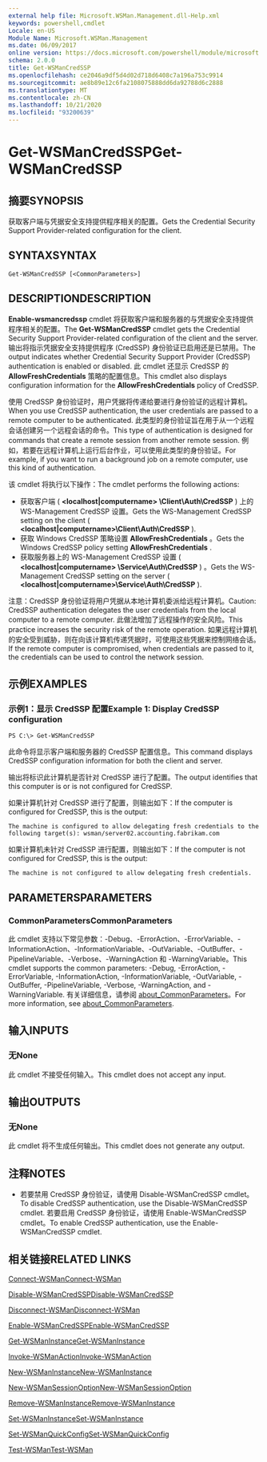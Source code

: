 ```yaml
---
external help file: Microsoft.WSMan.Management.dll-Help.xml
keywords: powershell,cmdlet
Locale: en-US
Module Name: Microsoft.WSMan.Management
ms.date: 06/09/2017
online version: https://docs.microsoft.com/powershell/module/microsoft.wsman.management/get-wsmancredssp?view=powershell-5.1&WT.mc_id=ps-gethelp
schema: 2.0.0
title: Get-WSManCredSSP
ms.openlocfilehash: ce2046a9df5d4d02d718d6408c7a196a753c9914
ms.sourcegitcommit: ae8b89e12c6fa2108075888dd6da92788d6c2888
ms.translationtype: MT
ms.contentlocale: zh-CN
ms.lasthandoff: 10/21/2020
ms.locfileid: "93200639"
---
```

# <span data-ttu-id="0d541-103">Get-WSManCredSSP</span><span class="sxs-lookup"><span data-stu-id="0d541-103">Get-WSManCredSSP</span></span>

## <span data-ttu-id="0d541-104">摘要</span><span class="sxs-lookup"><span data-stu-id="0d541-104">SYNOPSIS</span></span>
<span data-ttu-id="0d541-105">获取客户端与凭据安全支持提供程序相关的配置。</span><span class="sxs-lookup"><span data-stu-id="0d541-105">Gets the Credential Security Support Provider-related configuration for the client.</span></span>

## <span data-ttu-id="0d541-106">SYNTAX</span><span class="sxs-lookup"><span data-stu-id="0d541-106">SYNTAX</span></span>

```
Get-WSManCredSSP [<CommonParameters>]
```

## <span data-ttu-id="0d541-107">DESCRIPTION</span><span class="sxs-lookup"><span data-stu-id="0d541-107">DESCRIPTION</span></span>
<span data-ttu-id="0d541-108">**Enable-wsmancredssp** cmdlet 将获取客户端和服务器的与凭据安全支持提供程序相关的配置。</span><span class="sxs-lookup"><span data-stu-id="0d541-108">The **Get-WSManCredSSP** cmdlet gets the Credential Security Support Provider-related configuration of the client and the server.</span></span>
<span data-ttu-id="0d541-109">输出将指示凭据安全支持提供程序 (CredSSP) 身份验证已启用还是已禁用。</span><span class="sxs-lookup"><span data-stu-id="0d541-109">The output indicates whether Credential Security Support Provider (CredSSP) authentication is enabled or disabled.</span></span>
<span data-ttu-id="0d541-110">此 cmdlet 还显示 CredSSP 的 **AllowFreshCredentials** 策略的配置信息。</span><span class="sxs-lookup"><span data-stu-id="0d541-110">This cmdlet also displays configuration information for the **AllowFreshCredentials** policy of CredSSP.</span></span>

<span data-ttu-id="0d541-111">使用 CredSSP 身份验证时，用户凭据将传递给要进行身份验证的远程计算机。</span><span class="sxs-lookup"><span data-stu-id="0d541-111">When you use CredSSP authentication, the user credentials are passed to a remote computer to be authenticated.</span></span>
<span data-ttu-id="0d541-112">此类型的身份验证旨在用于从一个远程会话创建另一个远程会话的命令。</span><span class="sxs-lookup"><span data-stu-id="0d541-112">This type of authentication is designed for commands that create a remote session from another remote session.</span></span>
<span data-ttu-id="0d541-113">例如，若要在远程计算机上运行后台作业，可以使用此类型的身份验证。</span><span class="sxs-lookup"><span data-stu-id="0d541-113">For example, if you want to run a background job on a remote computer, use this kind of authentication.</span></span>

<span data-ttu-id="0d541-114">该 cmdlet 将执行以下操作：</span><span class="sxs-lookup"><span data-stu-id="0d541-114">The cmdlet performs the following actions:</span></span>

- <span data-ttu-id="0d541-115">获取客户端 ( **\<localhost|computername\> \Client\Auth\CredSSP** ) 上的 WS-Management CredSSP 设置。</span><span class="sxs-lookup"><span data-stu-id="0d541-115">Gets the WS-Management CredSSP setting on the client ( **\<localhost|computername\>\Client\Auth\CredSSP** ).</span></span>
- <span data-ttu-id="0d541-116">获取 Windows CredSSP 策略设置 **AllowFreshCredentials** 。</span><span class="sxs-lookup"><span data-stu-id="0d541-116">Gets the Windows CredSSP policy setting **AllowFreshCredentials** .</span></span>
- <span data-ttu-id="0d541-117">获取服务器上的 WS-Management CredSSP 设置 ( **\<localhost|computername\> \Service\Auth\CredSSP** ) 。</span><span class="sxs-lookup"><span data-stu-id="0d541-117">Gets the WS-Management CredSSP setting on the server ( **\<localhost|computername\>\Service\Auth\CredSSP** ).</span></span>

<span data-ttu-id="0d541-118">注意：CredSSP 身份验证将用户凭据从本地计算机委派给远程计算机。</span><span class="sxs-lookup"><span data-stu-id="0d541-118">Caution: CredSSP authentication delegates the user credentials from the local computer to a remote computer.</span></span>
<span data-ttu-id="0d541-119">此做法增加了远程操作的安全风险。</span><span class="sxs-lookup"><span data-stu-id="0d541-119">This practice increases the security risk of the remote operation.</span></span>
<span data-ttu-id="0d541-120">如果远程计算机的安全受到威胁，则在向该计算机传递凭据时，可使用这些凭据来控制网络会话。</span><span class="sxs-lookup"><span data-stu-id="0d541-120">If the remote computer is compromised, when credentials are passed to it, the credentials can be used to control the network session.</span></span>

## <span data-ttu-id="0d541-121">示例</span><span class="sxs-lookup"><span data-stu-id="0d541-121">EXAMPLES</span></span>

### <span data-ttu-id="0d541-122">示例1：显示 CredSSP 配置</span><span class="sxs-lookup"><span data-stu-id="0d541-122">Example 1: Display CredSSP configuration</span></span>

```
PS C:\> Get-WSManCredSSP
```

<span data-ttu-id="0d541-123">此命令将显示客户端和服务器的 CredSSP 配置信息。</span><span class="sxs-lookup"><span data-stu-id="0d541-123">This command displays CredSSP configuration information for both the client and server.</span></span>

<span data-ttu-id="0d541-124">输出将标识此计算机是否针对 CredSSP 进行了配置。</span><span class="sxs-lookup"><span data-stu-id="0d541-124">The output identifies that this computer is or is not configured for CredSSP.</span></span>

<span data-ttu-id="0d541-125">如果计算机针对 CredSSP 进行了配置，则输出如下：</span><span class="sxs-lookup"><span data-stu-id="0d541-125">If the computer is configured for CredSSP, this is the output:</span></span>

`The machine is configured to allow delegating fresh credentials to the following target(s): wsman/server02.accounting.fabrikam.com`

<span data-ttu-id="0d541-126">如果计算机未针对 CredSSP 进行配置，则输出如下：</span><span class="sxs-lookup"><span data-stu-id="0d541-126">If the computer is not configured for CredSSP, this is the output:</span></span>

`The machine is not configured to allow delegating fresh credentials.`

## <span data-ttu-id="0d541-127">PARAMETERS</span><span class="sxs-lookup"><span data-stu-id="0d541-127">PARAMETERS</span></span>

### <span data-ttu-id="0d541-128">CommonParameters</span><span class="sxs-lookup"><span data-stu-id="0d541-128">CommonParameters</span></span>
<span data-ttu-id="0d541-129">此 cmdlet 支持以下常见参数：-Debug、-ErrorAction、-ErrorVariable、-InformationAction、-InformationVariable、-OutVariable、-OutBuffer、-PipelineVariable、-Verbose、-WarningAction 和 -WarningVariable。</span><span class="sxs-lookup"><span data-stu-id="0d541-129">This cmdlet supports the common parameters: -Debug, -ErrorAction, -ErrorVariable, -InformationAction, -InformationVariable, -OutVariable, -OutBuffer, -PipelineVariable, -Verbose, -WarningAction, and -WarningVariable.</span></span> <span data-ttu-id="0d541-130">有关详细信息，请参阅 [about_CommonParameters](https://go.microsoft.com/fwlink/?LinkID=113216)。</span><span class="sxs-lookup"><span data-stu-id="0d541-130">For more information, see [about_CommonParameters](https://go.microsoft.com/fwlink/?LinkID=113216).</span></span>

## <span data-ttu-id="0d541-131">输入</span><span class="sxs-lookup"><span data-stu-id="0d541-131">INPUTS</span></span>

### <span data-ttu-id="0d541-132">无</span><span class="sxs-lookup"><span data-stu-id="0d541-132">None</span></span>
<span data-ttu-id="0d541-133">此 cmdlet 不接受任何输入。</span><span class="sxs-lookup"><span data-stu-id="0d541-133">This cmdlet does not accept any input.</span></span>

## <span data-ttu-id="0d541-134">输出</span><span class="sxs-lookup"><span data-stu-id="0d541-134">OUTPUTS</span></span>

### <span data-ttu-id="0d541-135">无</span><span class="sxs-lookup"><span data-stu-id="0d541-135">None</span></span>
<span data-ttu-id="0d541-136">此 cmdlet 将不生成任何输出。</span><span class="sxs-lookup"><span data-stu-id="0d541-136">This cmdlet does not generate any output.</span></span>

## <span data-ttu-id="0d541-137">注释</span><span class="sxs-lookup"><span data-stu-id="0d541-137">NOTES</span></span>

* <span data-ttu-id="0d541-138">若要禁用 CredSSP 身份验证，请使用 Disable-WSManCredSSP cmdlet。</span><span class="sxs-lookup"><span data-stu-id="0d541-138">To disable CredSSP authentication, use the Disable-WSManCredSSP cmdlet.</span></span> <span data-ttu-id="0d541-139">若要启用 CredSSP 身份验证，请使用 Enable-WSManCredSSP cmdlet。</span><span class="sxs-lookup"><span data-stu-id="0d541-139">To enable CredSSP authentication, use the Enable-WSManCredSSP cmdlet.</span></span>

## <span data-ttu-id="0d541-140">相关链接</span><span class="sxs-lookup"><span data-stu-id="0d541-140">RELATED LINKS</span></span>

[<span data-ttu-id="0d541-141">Connect-WSMan</span><span class="sxs-lookup"><span data-stu-id="0d541-141">Connect-WSMan</span></span>](Connect-WSMan.md)

[<span data-ttu-id="0d541-142">Disable-WSManCredSSP</span><span class="sxs-lookup"><span data-stu-id="0d541-142">Disable-WSManCredSSP</span></span>](Disable-WSManCredSSP.md)

[<span data-ttu-id="0d541-143">Disconnect-WSMan</span><span class="sxs-lookup"><span data-stu-id="0d541-143">Disconnect-WSMan</span></span>](Disconnect-WSMan.md)

[<span data-ttu-id="0d541-144">Enable-WSManCredSSP</span><span class="sxs-lookup"><span data-stu-id="0d541-144">Enable-WSManCredSSP</span></span>](Enable-WSManCredSSP.md)

[<span data-ttu-id="0d541-145">Get-WSManInstance</span><span class="sxs-lookup"><span data-stu-id="0d541-145">Get-WSManInstance</span></span>](Get-WSManInstance.md)

[<span data-ttu-id="0d541-146">Invoke-WSManAction</span><span class="sxs-lookup"><span data-stu-id="0d541-146">Invoke-WSManAction</span></span>](Invoke-WSManAction.md)

[<span data-ttu-id="0d541-147">New-WSManInstance</span><span class="sxs-lookup"><span data-stu-id="0d541-147">New-WSManInstance</span></span>](New-WSManInstance.md)

[<span data-ttu-id="0d541-148">New-WSManSessionOption</span><span class="sxs-lookup"><span data-stu-id="0d541-148">New-WSManSessionOption</span></span>](New-WSManSessionOption.md)

[<span data-ttu-id="0d541-149">Remove-WSManInstance</span><span class="sxs-lookup"><span data-stu-id="0d541-149">Remove-WSManInstance</span></span>](Remove-WSManInstance.md)

[<span data-ttu-id="0d541-150">Set-WSManInstance</span><span class="sxs-lookup"><span data-stu-id="0d541-150">Set-WSManInstance</span></span>](Set-WSManInstance.md)

[<span data-ttu-id="0d541-151">Set-WSManQuickConfig</span><span class="sxs-lookup"><span data-stu-id="0d541-151">Set-WSManQuickConfig</span></span>](Set-WSManQuickConfig.md)

[<span data-ttu-id="0d541-152">Test-WSMan</span><span class="sxs-lookup"><span data-stu-id="0d541-152">Test-WSMan</span></span>](Test-WSMan.md)
